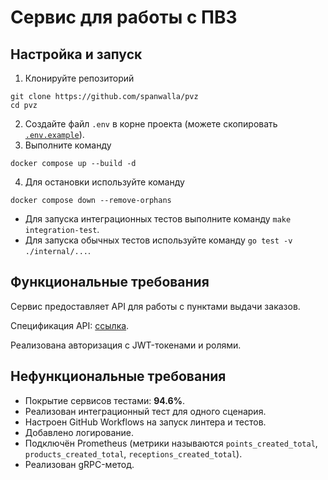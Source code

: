 # Сервис для работы с ПВЗ
## Настройка и запуск
1. Клонируйте репозиторий
```
git clone https://github.com/spanwalla/pvz
cd pvz
```
2. Создайте файл `.env` в корне проекта (можете скопировать [`.env.example`](.env.example)).
3. Выполните команду
```
docker compose up --build -d
```
4. Для остановки используйте команду
```
docker compose down --remove-orphans
```
* Для запуска интеграционных тестов выполните команду `make integration-test`.
* Для запуска обычных тестов используйте команду `go test -v ./internal/...`.

## Функциональные требования
Сервис предоставляет API для работы с пунктами выдачи заказов.

Спецификация API: [ссылка](https://github.com/avito-tech/tech-internship/blob/main/Tech%20Internships/Backend/Backend-trainee-assignment-spring-2025/swagger.yaml).

Реализована авторизация с JWT-токенами и ролями.

## Нефункциональные требования
* Покрытие сервисов тестами: __94.6%__.
* Реализован интеграционный тест для одного сценария.
* Настроен GitHub Workflows на запуск линтера и тестов.
* Добавлено логирование.
* Подключён Prometheus (метрики называются `points_created_total`, `products_created_total`, `receptions_created_total`).
* Реализован gRPC-метод.